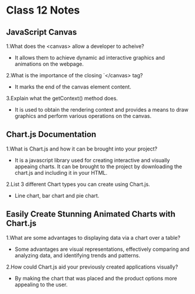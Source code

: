 # Class 12 Notes

## JavaScript Canvas

1.What does the \<canvas> allow a developer to acheive?

- It allows them to achieve dynamic ad interactive graphics and animations on the webpage.

2.What is the importance of the closing `\</canvas> tag?

- It marks the end of the canvas element content.

3.Explain what the getContext() method does.

- It is used to obtain the rendering context and provides a means to draw graphics and perform various operations on the canvas.

## Chart.js Documentation

1.What is Chart.js and how it can be brought into your project?

- It is a javascript library used for creating interactive and visually appeaing charts. It can be brought to the project by downloading the chart.js and including it in your HTML.

2.List 3 different Chart types you can create using Chart.js.

- Line chart, bar chart and pie chart.

## Easily Create Stunning Animated Charts with Chart.js

1.What are some advantages to displaying data via a chart over a table?

- Some advantages are visual representations, effectively comparing and analyzing data, and identifying trends and patterns.

2.How could Chart.js aid your previously created applications visually?

- By making the chart that was placed and the product options more appealing to the user.
